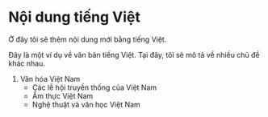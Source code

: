 # Nội dung tiếng Việt

Ở đây tôi sẽ thêm nội dung mới bằng tiếng Việt.

Đây là một ví dụ về văn bản tiếng Việt. Tại đây, tôi sẽ mô tả về nhiều chủ đề khác nhau.

1. Văn hóa Việt Nam
   - Các lễ hội truyền thống của Việt Nam
   - Ẩm thực Việt Nam
   - Nghệ thuật và văn học Việt Nam
